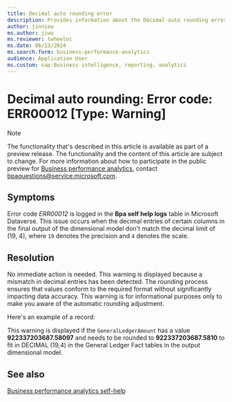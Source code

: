 ```yaml
---
title: Decimal auto rounding error
description: Provides information about the Decimal auto rounding error (error code ERR00012) in Business performance analytics in Microsoft Dynamics 365 Finance.
author: jinniew
ms.author: jiwo
ms.reviewer: twheeloc 
ms.date: 06/13/2024
ms.search.form: business-performance-analytics
audience: Application User
ms.custom: sap:Business intelligence, reporting, analytics
---
```

# Decimal auto rounding: Error code: ERR00012 [Type: Warning]

> [!NOTE]
> The functionality that's described in this article is available as part of a preview release. The functionality and the content of this article are subject to change. For more information about how to participate in the public preview for [Business performance analytics](/dynamics365/finance/business-performance-analytics/business-performance-analytics-home-page), contact <bpaquestions@service.microsoft.com>.

## Symptoms

Error code *ERR00012* is logged in the **Bpa self help logs** table in Microsoft Dataverse. This issue occurs when the decimal entries of certain columns in the final output of the dimensional model don't match the decimal limit of (19, 4), where `19` denotes the precision and `4` denotes the scale.

## Resolution

No immediate action is needed. This warning is displayed because a mismatch in decimal entries has been detected. The rounding process ensures that values conform to the required format without significantly impacting data accuracy. This warning is for informational purposes only to make you aware of the automatic rounding adjustment.

Here's an example of a record:

This warning is displayed if the `GeneralLedgerAmount` has a value **922337203687.58097** and needs to be rounded to **922337203687.5810** to fit in DECIMAL (19,4) in the General Ledger Fact tables in the output dimensional model.

## See also

[Business performance analytics self-help](business-performance-analytics-self-help-overview.md)
